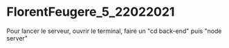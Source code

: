 # FlorentFeugere_5_22022021

Pour lancer le serveur, ouvrir le terminal, faire un "cd back-end" puis "node server"